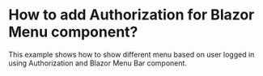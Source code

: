 # How to add Authorization for Blazor Menu component?
This example shows how to show different menu based on user logged in using Authorization and Blazor Menu Bar component.
